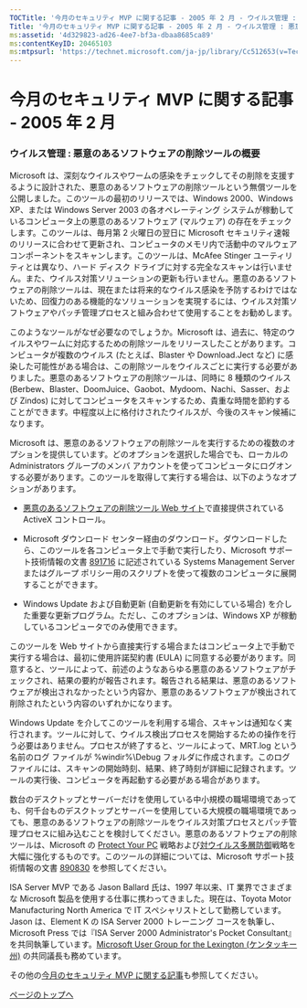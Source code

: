 ```yaml
---
TOCTitle: '今月のセキュリティ MVP に関する記事 ‐ 2005 年 2 月 ‐ ウイルス管理 : 悪意のあるソフトウェアの削除ツールの概要'
Title: '今月のセキュリティ MVP に関する記事 ‐ 2005 年 2 月 ‐ ウイルス管理 : 悪意のあるソフトウェアの削除ツールの概要'
ms:assetid: '4d329823-ad26-4ee7-bf3a-dbaa8685ca89'
ms:contentKeyID: 20465103
ms:mtpsurl: 'https://technet.microsoft.com/ja-jp/library/Cc512653(v=TechNet.10)'
---
```


今月のセキュリティ MVP に関する記事 ‐ 2005 年 2 月
==================================================

### ウイルス管理 : 悪意のあるソフトウェアの削除ツールの概要

Microsoft は、深刻なウイルスやワームの感染をチェックしてその削除を支援するように設計された、悪意のあるソフトウェアの削除ツールという無償ツールを公開しました。このツールの最初のリリースでは、Windows 2000、Windows XP、または Windows Server 2003 の各オペレーティング システムが稼動しているコンピュータ上の悪意のあるソフトウェア (マルウェア) の存在をチェックします。このツールは、毎月第 2 火曜日の翌日に Microsoft セキュリティ速報のリリースに合わせて更新され、コンピュータのメモリ内で活動中のマルウェア コンポーネントをスキャンします。このツールは、McAfee Stinger ユーティリティとは異なり、ハード ディスク ドライブに対する完全なスキャンは行いません。また、ウイルス対策ソリューションの更新も行いません。悪意のあるソフトウェアの削除ツールは、現在または将来的なウイルス感染を予防するわけではないため、回復力のある機能的なソリューションを実現するには、ウイルス対策ソフトウェアやパッチ管理プロセスと組み合わせて使用することをお勧めします。

このようなツールがなぜ必要なのでしょうか。Microsoft は、過去に、特定のウイルスやワームに対応するための削除ツールをリリースしたことがあります。コンピュータが複数のウイルス (たとえば、Blaster や Download.Ject など) に感染した可能性がある場合は、この削除ツールをウイルスごとに実行する必要がありました。悪意のあるソフトウェアの削除ツールは、同時に 8 種類のウイルス (Berbew、Blaster、DoomJuice、Gaobot、Mydoom、Nachi、Sasser、および Zindos) に対してコンピュータをスキャンするため、貴重な時間を節約することができます。中程度以上に格付けされたウイルスが、今後のスキャン候補になります。

Microsoft は、悪意のあるソフトウェアの削除ツールを実行するための複数のオプションを提供しています。どのオプションを選択した場合でも、ローカルの Administrators グループのメンバ アカウントを使ってコンピュータにログオンする必要があります。このツールを取得して実行する場合は、以下のようなオプションがあります。

-   [悪意のあるソフトウェアの削除ツール Web サイト](http://www.microsoft.com/japan/security/malwareremove/default.mspx)で直接提供されている ActiveX コントロール。

-   Microsoft ダウンロード センター経由のダウンロード。ダウンロードしたら、このツールを各コンピュータ上で手動で実行したり、Microsoft サポート技術情報の文書 [891716](http://www.microsoft.com/isapi/gosupport.asp?target=/default.aspx?scid=kb;ja;891716&sd=tech) に記述されている Systems Management Server またはグループ ポリシー用のスクリプトを使って複数のコンピュータに展開することができます。

-   Windows Update および自動更新 (自動更新を有効にしている場合) を介した重要な更新プログラム。ただし、このオプションは、Windows XP が稼動しているコンピュータでのみ使用できます。

このツールを Web サイトから直接実行する場合またはコンピュータ上で手動で実行する場合は、最初に使用許諾契約書 (EULA) に同意する必要があります。同意すると、ツールによって、前述のようなあらゆる悪意のあるソフトウェアがチェックされ、結果の要約が報告されます。報告される結果は、悪意のあるソフトウェアが検出されなかったという内容か、悪意のあるソフトウェアが検出されて削除されたという内容のいずれかになります。

Windows Update を介してこのツールを利用する場合、スキャンは通知なく実行されます。ツールに対して、ウイルス検出プロセスを開始するための操作を行う必要はありません。プロセスが終了すると、ツールによって、MRT.log という名前のログ ファイルが %windir%\\Debug フォルダに作成されます。このログ ファイルには、スキャンの開始時刻、結果、終了時刻が詳細に記録されます。ツールの実行後、コンピュータを再起動する必要がある場合があります。

数台のデスクトップとサーバーだけを使用している中小規模の職場環境であっても、何千台ものデスクトップとサーバーを使用している大規模の職場環境であっても、悪意のあるソフトウェアの削除ツールをウイルス対策プロセスとパッチ管理プロセスに組み込むことを検討してください。悪意のあるソフトウェアの削除ツールは、Microsoft の [Protect Your PC](http://www.microsoft.com/japan/athome/security/protect/default.aspx) 戦略および[対ウイルス多層防御](http://www.microsoft.com/japan/technet/security/topics/serversecurity/avdind_0.mspx)戦略を大幅に強化するものです。このツールの詳細については、Microsoft サポート技術情報の文書 [890830](http://www.microsoft.com/isapi/gosupport.asp?target=/default.aspx?scid=kb;ja;890830&sd=tech) を参照してください。

ISA Server MVP である Jason Ballard 氏は、1997 年以来、IT 業界でさまざまな Microsoft 製品を使用する仕事に携わってきました。現在は、Toyota Motor Manufacturing North America で IT スペシャリストとして勤務しています。Jason は、Element K の ISA Server 2000 トレーニング コースを執筆し、Microsoft Press では『ISA Server 2000 Administrator's Pocket Consultant』を共同執筆しています。[Microsoft User Group for the Lexington (ケンタッキー州)](http://www.lexmug.com) の共同議長も務めています。

その他の[今月のセキュリティ MVP に関する記事](http://www.microsoft.com/japan/technet/community/columns/secmvp/default.mspx)も参照してください。

[](#mainsection)[ページのトップへ](#mainsection)
